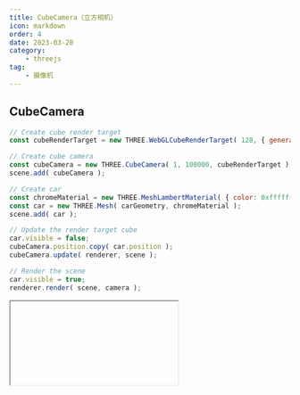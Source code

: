```yaml
---
title: CubeCamera（立方相机）
icon: markdown
order: 4
date: 2023-03-20
category:
    - threejs
tag:
    - 摄像机
---
```


## CubeCamera

```js
// Create cube render target
const cubeRenderTarget = new THREE.WebGLCubeRenderTarget( 128, { generateMipmaps: true, minFilter: THREE.LinearMipmapLinearFilter } );

// Create cube camera
const cubeCamera = new THREE.CubeCamera( 1, 100000, cubeRenderTarget );
scene.add( cubeCamera );

// Create car
const chromeMaterial = new THREE.MeshLambertMaterial( { color: 0xffffff, envMap: cubeRenderTarget.texture } );
const car = new THREE.Mesh( carGeometry, chromeMaterial );
scene.add( car );

// Update the render target cube
car.visible = false;
cubeCamera.position.copy( car.position );
cubeCamera.update( renderer, scene );

// Render the scene
car.visible = true;
renderer.render( scene, camera );
```

<IFrame url="https://luotainxu-demo.netlify.app/#/threejs/cubeCamera"/>

## 构造器

### CubeCamera( near : Number, far : Number, renderTarget : WebGLCubeRenderTarget )

- near -- 近剪切面的距离
- far -- 远剪切面的距离
- renderTarget -- The destination cube render target.

构造一个包含6个PerspectiveCameras（透视摄像机）的立方摄像机， 并将其拍摄的场景渲染到一个WebGLCubeRenderTarget上。

## 属性

共有属性请参见其基类Object3D。

### .renderTarget : WebGLCubeRenderTarget

The destination cube render target.

## 方法

共有方法请参见其基类Object3D。

### .update ( renderer : WebGLRenderer, scene : Scene ) : undefined

- renderer -- 当前的WebGL渲染器
- scene -- 当前的场景

这个方法用来更新renderTarget（渲染目标对象）。
